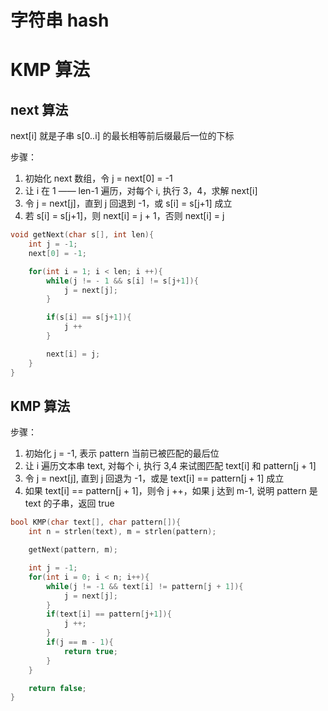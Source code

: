 # 字符串 hash

# KMP 算法

## next 算法

next[i] 就是子串 s[0..i] 的最长相等前后缀最后一位的下标

步骤：

1. 初始化 next 数组，令 j = next[0] = -1
2. 让 i 在 1 —— len-1 遍历，对每个 i, 执行 3，4，求解 next[i]
3. 令 j = next[j]，直到 j 回退到 -1，或 s[i] = s[j+1] 成立
4. 若 s[i] = s[j+1]，则 next[i] = j + 1，否则 next[i] = j

```cpp
void getNext(char s[], int len){
    int j = -1;
    next[0] = -1;

    for(int i = 1; i < len; i ++){
        while(j != - 1 && s[i] != s[j+1]){
            j = next[j];
        }

        if(s[i] == s[j+1]){
            j ++
        }

        next[i] = j;
    }
}

```

## KMP 算法

步骤：
1. 初始化 j = -1, 表示 pattern 当前已被匹配的最后位
2. 让 i 遍历文本串 text, 对每个 i, 执行 3,4 来试图匹配 text[i] 和 pattern[j + 1]
3. 令 j = next[j], 直到 j 回退为 -1，或是 text[i] == pattern[j + 1] 成立
4. 如果 text[i] == pattern[j + 1]，则令 j ++，如果 j 达到 m-1, 说明 pattern 是 text 的子串，返回 true

```cpp
bool KMP(char text[], char pattern[]){
    int n = strlen(text), m = strlen(pattern);

    getNext(pattern, m);

    int j = -1;
    for(int i = 0; i < n; i++){
        while(j != -1 && text[i] != pattern[j + 1]){
            j = next[j];
        }
        if(text[i] == pattern[j+1]){
            j ++;
        }
        if(j == m - 1){
            return true;
        }
    }

    return false;
}

```